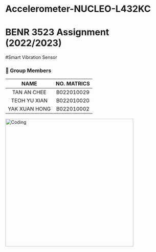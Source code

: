 # Accelerometer-NUCLEO-L432KC
# BENR 3523 Assignment (2022/2023)
#Smart Vibration Sensor 
### 🎐 Group Members
| NAME | NO. MATRICS |
|:---:|:---:|
|TAN AN CHEE|B022010029|
|TEOH YU XIAN|B022010020|
|YAK XUAN HONG|B022010002|
<img align="middle" alt="Coding" width="400" src="https://youtu.be/p0kYHRa8ACM">
